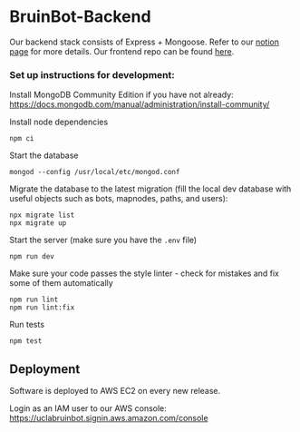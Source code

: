 # BruinBot-Backend
Our backend stack consists of Express + Mongoose. Refer to our [notion page](https://www.notion.so/uclabruinbot/Backend-dcd2a56527e34f87a697e8b54c52ce96) for more details. Our frontend repo can be found [here](https://github.com/ucladevx/BruinBot-Frontend).

### Set up instructions for development:
Install MongoDB Community Edition if you have not already: https://docs.mongodb.com/manual/administration/install-community/

Install node dependencies
```
npm ci
```

Start the database
```
mongod --config /usr/local/etc/mongod.conf
```

Migrate the database to the latest migration (fill the local dev database with useful objects such as bots, mapnodes, paths, and users):
```
npx migrate list
npx migrate up
```

Start the server (make sure you have the `.env` file)
```
npm run dev
```

Make sure your code passes the style linter - check for mistakes and fix some of them automatically
```
npm run lint
npm run lint:fix
```

Run tests
```
npm test
```

## Deployment
Software is deployed to AWS EC2 on every new release. 

Login as an IAM user to our AWS console: https://uclabruinbot.signin.aws.amazon.com/console
